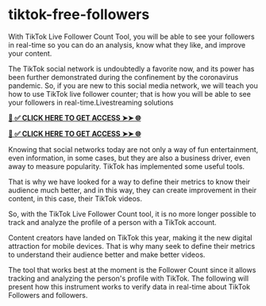 # tiktok-free-followers
With TikTok Live Follower Count Tool, you will be able to see your followers in real-time so you can do an analysis, know what they like, and improve your content.

The TikTok social network is undoubtedly a favorite now, and its power has been further demonstrated during the confinement by the coronavirus pandemic. So, if you are new to this social media network, we will teach you how to use TikTok live follower counter; that is how you will be able to see your followers in real-time.Livestreaming solutions

**[📌 ✅ CLICK HERE TO GET ACCESS ➤➤ 🌐](https://newmegadeals.xyz/tiktok/)**



**[📌 ✅ CLICK HERE TO GET ACCESS ➤➤ 🌐](https://newmegadeals.xyz/tiktok/)**




Knowing that social networks today are not only a way of fun entertainment, even information, in some cases, but they are also a business driver, even away to measure popularity. TikTok has implemented some useful tools.

That is why we have looked for a way to define their metrics to know their audience much better, and in this way, they can create improvement in their content, in this case, their TikTok videos.


So, with the TikTok Live Follower Count tool, it is no more longer possible to track and analyze the profile of a person with a TikTok account.

Content creators have landed on TikTok this year, making it the new digital attraction for mobile devices. That is why many seek to define their metrics to understand their audience better and make better videos.

The tool that works best at the moment is the Follower Count since it allows tracking and analyzing the person's profile with TikTok. The following will present how this instrument works to verify data in real-time about TikTok Followers and followers.
